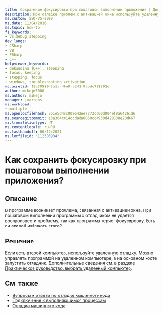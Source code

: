```yaml
---
title: Сохранение фокусировки при пошаговом выполнении приложения | Документация Майкрософт
description: При отладке проблем с активацией окна используйте удаленную отладку, чтобы фокус оставался на программе.
ms.custom: SEO-VS-2020
ms.date: 11/04/2016
ms.topic: how-to
f1_keywords:
- vs.debug.stepping
dev_langs:
- CSharp
- VB
- FSharp
- C++
helpviewer_keywords:
- debugging [C++], stepping
- focus, keeping
- stepping, focus
- windows, troubleshooting activation
ms.assetid: 11a30580-3a1a-4be8-a241-0abdc758302e
author: mikejo5000
ms.author: mikejo
manager: jmartens
ms.workload:
- multiple
ms.openlocfilehash: 561e5d4dc009642ee7773cd60d004ef8a64261d6
ms.sourcegitcommit: e3a364c014ccdada0860cc4930d428808e20d667
ms.translationtype: HT
ms.contentlocale: ru-RU
ms.lasthandoff: 06/19/2021
ms.locfileid: "112386934"
---
```

# <a name="how-can-i-keep-focus-when-stepping-through-my-app"></a>Как сохранить фокусировку при пошаговом выполнении приложения?
## <a name="description"></a>Описание
 В программе возникает проблема, связанная с активацией окна. При пошаговом выполнении программы с отладчиком не удается воспроизвести проблему, так как программа теряет фокусировку. Есть ли способ избежать этого?

## <a name="solution"></a>Решение
 Если есть второй компьютер, используйте удаленную отладку. Можно управлять программой на удаленном компьютере, а на основном хосте запустить отладчик. Дополнительные сведения см. в разделе [Практическое руководство. выбрать удаленный компьютер](/previous-versions/visualstudio/visual-studio-2010/w8wtw2f3(v=vs.100)).

## <a name="see-also"></a>См. также
- [Вопросы и ответы по отладке машинного кода](../debugger/debugging-native-code-faqs.md)
- [Подключение к выполняющимся процессам](../debugger/attach-to-running-processes-with-the-visual-studio-debugger.md)
- [Отладка машинного кода](../debugger/debugging-native-code.md)
